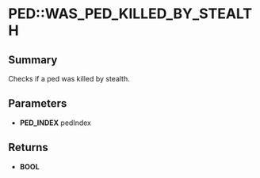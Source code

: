 # PED::WAS_PED_KILLED_BY_STEALTH

## Summary
Checks if a ped was killed by stealth.

## Parameters
* **PED_INDEX** pedIndex

## Returns
* **BOOL**